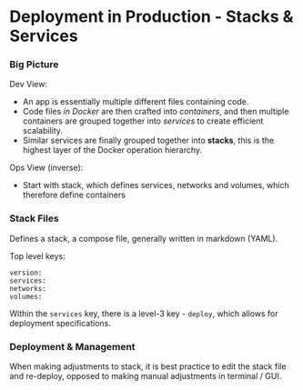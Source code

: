 # Deployment in Production - Stacks & Services
### Big Picture
Dev View:
- An app is essentially multiple different files containing code.
- Code files _in Docker_ are then crafted into _containers_, and then multiple containers are grouped together into _services_ to create efficient scalability.
- Similar services are finally grouped together into **stacks**, this is the highest layer of the Docker operation hierarchy.

Ops View (inverse):
- Start with stack, which defines services, networks and volumes, which therefore define containers

### Stack Files
Defines a stack, a compose file, generally written in markdown (YAML).

Top level keys:
```
version:
services:
networks:
volumes:
```

Within the `services` key, there is a level-3 key - `deploy`, which allows for deployment specifications.

### Deployment & Management
When making adjustments to stack, it is best practice to edit the stack file and re-deploy, opposed to making manual adjustments in terminal / GUI.
